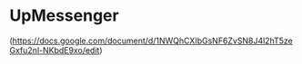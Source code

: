 # UpMessenger
 
(https://docs.google.com/document/d/1NWQhCXIbGsNF6ZvSN8J4l2hT5zeGxfu2nl-NKbdE9xo/edit)
